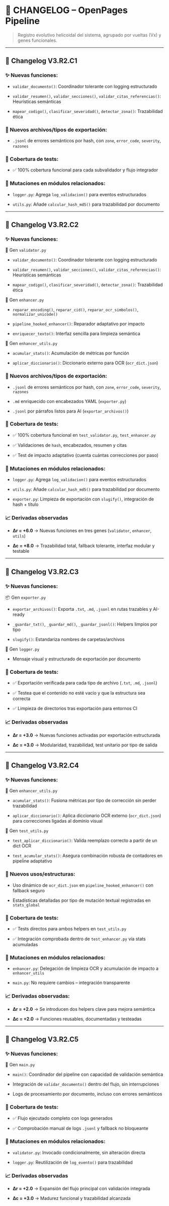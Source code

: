 # 📜 CHANGELOG – OpenPages Pipeline
> Registro evolutivo helicoidal del sistema, agrupado por vueltas (Vx) y genes funcionales.

---

## 📝 Changelog V3.R2.C1

### ✨ Nuevas funciones:

- `validar_documento()`: Coordinador tolerante con logging estructurado
  
- `validar_resumen()`, `validar_secciones()`, `validar_citas_referencias()`: Heurísticas semánticas
  
- `mapear_codigo()`, `clasificar_severidad()`, `detectar_zona()`: Trazabilidad ética
  

### 🧬 Nuevos archivos/tipos de exportación:

- `.jsonl` de errores semánticos por hash, con `zone`, `error_code`, `severity`, `razones`

### 🧪 Cobertura de tests:

- ✅ 100% cobertura funcional para cada subvalidador y flujo integrador

### 🔄 Mutaciones en módulos relacionados:

- `logger.py`: Agrega `log_validacion()` para eventos estructurados
  
- `utils.py`: Añade `calcular_hash_md5()` para trazabilidad por documento

---

## 📝 Changelog V3.R2.C2

### ✨ Nuevas funciones:

🧠 Gen `validator.py`

- `validar_documento()`: Coordinador tolerante con logging estructurado
  
- `validar_resumen()`, `validar_secciones()`, `validar_citas_referencias()`: Heurísticas semánticas
  
- `mapear_codigo()`, `clasificar_severidad()`, `detectar_zona()`: Trazabilidad ética
  

🧬 Gen `enhancer.py`

- `reparar_encoding()`, `reparar_cid()`, `reparar_ocr_simbolos()`, `normalizar_unicode()`
  
- `pipeline_hooked_enhancer()`: Reparador adaptativo por impacto
  
- `enriquecer_texto()`: Interfaz sencilla para limpieza semántica
  

🧩 Gen `enhancer_utils.py`

- `acumular_stats()`: Acumulación de métricas por función
  
- `aplicar_diccionario()`: Diccionario externo para OCR (`ocr_dict.json`)
  
### 🧬 Nuevos archivos/tipos de exportación:

- `.jsonl` de errores semánticos por hash, con `zone`, `error_code`, `severity`, `razones`
  
- `.md` enriquecido con encabezados YAML (`exporter.py`)
  
- `.jsonl` por párrafos listos para AI (`exportar_archivos()`)
  

### 🧪 Cobertura de tests:

- ✅ 100% cobertura funcional en `test_validator.py`, `test_enhancer.py`
  
- ✅ Validaciones de `hash`, encabezados, resumen y citas
  
- ✅ Test de impacto adaptativo (cuenta cuántas correcciones por paso)
  

### 🔄 Mutaciones en módulos relacionados:

- `logger.py`: Agrega `log_validacion()` para eventos estructurados
  
- `utils.py`: Añade `calcular_hash_md5()` para trazabilidad por documento
  
- `exporter.py`: Limpieza de exportación con `slugify()`, integración de hash + título
  

### 📈 Derivadas observadas

- **∆r = +6.0** → Nuevas funciones en tres genes (`validator`, `enhancer`, `utils`)
  
- **∆c = +8.0** → Trazabilidad total, fallback tolerante, interfaz modular y testable

---

## 📝 Changelog V3.R2.C3

### ✨ Nuevas funciones:

📦 Gen `exporter.py`

- `exportar_archivos()`: Exporta `.txt`, `.md`, `.jsonl` en rutas trazables y AI-ready
  
- `_guardar_txt()`, `_guardar_md()`, `_guardar_jsonl()`: Helpers limpios por tipo
  
- `slugify()`: Estandariza nombres de carpetas/archivos
  

🧠 Gen `logger.py`

- Mensaje visual y estructurado de exportación por documento

### 🧪 Cobertura de tests:

- ✅ Exportación verificada para cada tipo de archivo (`.txt`, `.md`, `.jsonl`)
  
- ✅ Testea que el contenido no esté vacío y que la estructura sea correcta
  
- ✅ Limpieza de directorios tras exportación para entornos CI
  
### 📈 Derivadas observadas

- **∆r = +3.0** → Nuevas funciones activadas por exportación estructurada
  
- **∆c = +3.0** → Modularidad, trazabilidad, test unitario por tipo de salida

---

## 📝 Changelog V3.R2.C4

### ✨ Nuevas funciones:

🧩 Gen `enhancer_utils.py`

- `acumular_stats()`: Fusiona métricas por tipo de corrección sin perder trazabilidad
  
- `aplicar_diccionario()`: Aplica diccionario OCR externo (`ocr_dict.json`) para correcciones ligadas al dominio visual
  

🧪 Gen `test_utils.py`

- `test_aplicar_diccionario()`: Valida reemplazo correcto a partir de un dict OCR
  
- `test_acumular_stats()`: Asegura combinación robusta de contadores en pipeline adaptativo
  

### 🧬 Nuevos usos/estructuras:

- Uso dinámico de `ocr_dict.json` en `pipeline_hooked_enhancer()` con fallback seguro
  
- Estadísticas detalladas por tipo de mutación textual registradas en `stats_global`
  

### 🧪 Cobertura de tests:

- ✅ Tests directos para ambos helpers en `test_utils.py`
  
- ✅ Integración comprobada dentro de `test_enhancer.py` vía stats acumuladas
  

### 🔄 Mutaciones en módulos relacionados:

- `enhancer.py`: Delegación de limpieza OCR y acumulación de impacto a `enhancer_utils`
  
- `main.py`: No requiere cambios – integración transparente
  

### 📈 Derivadas observadas:

- **∆r = +2.0** → Se introducen dos helpers clave para mejora semántica
  
- **∆c = +2.0** → Funciones reusables, documentadas y testeadas

---

## 📝 Changelog V3.R2.C5

### ✨ Nuevas funciones:

🧠 Gen `main.py`

- `main()`: Coordinador del pipeline con capacidad de validación semántica
  
- Integración de `validar_documento()` dentro del flujo, sin interrupciones
  
- Logs de procesamiento por documento, incluso con errores semánticos
  

### 🧪 Cobertura de tests:

- ✅ Flujo ejecutado completo con logs generados
  
- ✅ Comprobación manual de logs `.jsonl` y fallback no bloqueante
  

### 🔄 Mutaciones en módulos relacionados:

- `validator.py`: Invocado condicionalmente, sin alteración directa
  
- `logger.py`: Reutilización de `log_evento()` para trazabilidad
  

### 📈 Derivadas observadas

- **∆r = +2.0** → Expansión del flujo principal con validación integrada
  
- **∆c = +3.0** → Madurez funcional y trazabilidad alcanzada